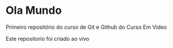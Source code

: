 # Ola Mundo
 Primeiro repositório do curso de Git e Github do Curso Em Video

Este repositorio foi criado ao vivo